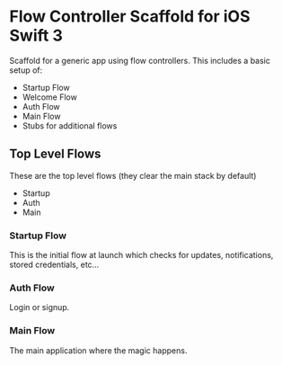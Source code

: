 # Flow Controller Scaffold for iOS Swift 3
Scaffold for a generic app using flow controllers. This includes a basic setup of:

- Startup Flow
- Welcome Flow
- Auth Flow
- Main Flow
- Stubs for additional flows

## Top Level Flows
These are the top level flows (they clear the main stack by default)

- Startup
- Auth
- Main

### Startup Flow
This is the initial flow at launch which checks for updates, notifications, stored credentials, etc...

### Auth Flow
Login or signup.

### Main Flow
The main application where the magic happens.
